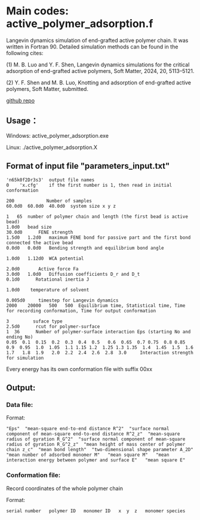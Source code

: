 # Main codes: active_polymer_adsorption.f

Langevin dynamics simulation of end-grafted active polymer chain. It was written in Fortran 90. Detailed simulation methods can be found in the following cites:

(1) M. B. Luo and Y. F. Shen, Langevin dynamics simulations for the critical adsorption of end-grafted active polymers, Soft Matter, 2024, 20, 5113–5121.

(2) Y. F. Shen and M. B. Luo, Knotting and adsorption of end-grafted active polymers, Soft Matter, submitted.

[github repo](https://github.com/mbluo-zju/active-polymer)


## Usage：
Windows:  active_polymer_adsorption.exe 

Linux:     ./active_polymer_adsorption.X 

## Format of input file "parameters_input.txt"

```
'n65k0f2Dr3s3'	output file names
0    'x.cfg'    if the first number is 1, then read in initial conformation

200		       Number of samples
60.0d0	60.0d0	40.0d0	system size x y z

1	65	number of polymer chain and length (the first bead is active bead)  
1.0d0	bead size
30.0d0		FENE strength
1.5d0	1.2d0	maximum FENE bond for passive part and the first bond connected the active bead
0.0d0   0.0d0   Bending strength and equilibrium bond angle

1.0d0	1.12d0 	WCA potential   

2.0d0		Active force Fa
3.0d0	1.0d0	Diffusion coefficients D_r and D_t
0.1d0      Rotational inertia J          

1.0d0	 temperature of solvent

0.005d0		timestep for Langevin dynamics 
2000	20000 	500	  500  Equilibrium time, Statistical time, Time for recording conformation, Time for output conformation

3         suface type
2.5d0      rcut for polymer-surface
1  36      Number of polymer-surface interaction Eps (starting No and ending No)    
0.05  0.1  0.15  0.2  0.3  0.4  0.5   0.6  0.65  0.7 0.75  0.8 0.85  0.9  0.95  1.0  1.05  1.1 1.15 1.2  1.25 1.3 1.35  1.4  1.45  1.5  1.6  1.7   1.8  1.9   2.0  2.2  2.4  2.6  2.8  3.0     Interaction strength for simulation
```  

Every energy has its own conformation file with suffix 00xx

## Output:

### Data file:

Format:
```
"Eps"  "mean-square end-to-end distance R^2"  "surface normal component of mean-square end-to-end distance R^2_z"  "mean-square radius of gyration R_G^2"  "surface normal component of mean-square radius of gyration R_G^2_z"  "mean height of mass center of polymer chain z_c"  "mean bond length"  "two-dimensional shape parameter A_2D"  "mean number of adsorbed monomer M"   "mean square M"   "mean interaction energy between polymer and surface E"   "mean square E"
```
 
### Conformation file:

Record coordinates of the whole polymer chain

Format:

```
serial number   polymer ID   monomer ID   x  y  z   monomer species
```
